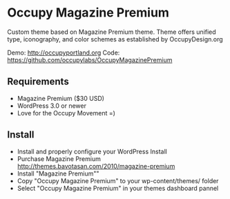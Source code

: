 Occupy Magazine Premium
=======================

Custom theme based on Magazine Premium theme. Theme offers unified type, iconography, and color schemes as established by OccupyDesign.org

Demo: http://occupyportland.org
Code: https://github.com/occupylabs/OccupyMagazinePremium

Requirements
------------

- Magazine Premium ($30 USD)
- WordPress 3.0 or newer
- Love for the Occupy Movement =)

Install
-------

- Install and properly configure your WordPress Install
- Purchase Magazine Premium http://themes.bavotasan.com/2010/magazine-premium
- Install "Magazine Premium""
- Copy "Occupy Magazine Premium" to your wp-content/themes/ folder
- Select "Occupy Magazine Premium" in your themes dashboard pannel